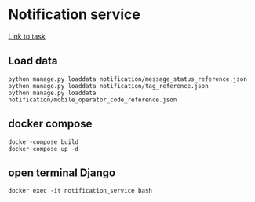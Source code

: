 # Notification service
[Link to task](https://vans-tan-09u.craft.me/n6OVYFVUpq0o6L)

## Load data
```commandline
python manage.py loaddata notification/message_status_reference.json
python manage.py loaddata notification/tag_reference.json
python manage.py loaddata notification/mobile_operator_code_reference.json
```

## docker compose
```commandline
docker-compose build
docker-compose up -d
```

## open terminal Django
```commandline
docker exec -it notification_service bash
```
